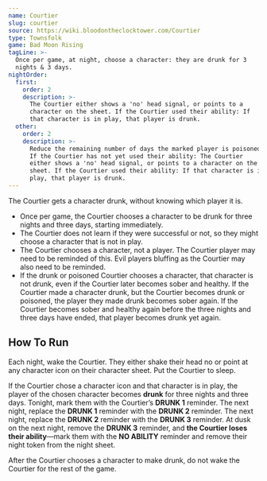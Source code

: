 ```yaml
---
name: Courtier
slug: courtier
source: https://wiki.bloodontheclocktower.com/Courtier
type: Townsfolk
game: Bad Moon Rising
tagLine: >-
  Once per game, at night, choose a character: they are drunk for 3
  nights & 3 days.
nightOrder:
  first:
    order: 2
    description: >-
      The Courtier either shows a 'no' head signal, or points to a
      character on the sheet. If the Courtier used their ability: If
      that character is in play, that player is drunk.
  other:
    order: 2
    description: >-
      Reduce the remaining number of days the marked player is poisoned.
      If the Courtier has not yet used their ability: The Courtier
      either shows a 'no' head signal, or points to a character on the
      sheet. If the Courtier used their ability: If that character is in
      play, that player is drunk.
---
```


The Courtier gets a character drunk, without knowing which player it is.

- Once per game, the Courtier chooses a character to be drunk for three
  nights and three days, starting immediately.
- The Courtier does not learn if they were successful or not, so they
  might choose a character that is not in play.
- The Courtier chooses a character, not a player. The Courtier player
  may need to be reminded of this. Evil players bluffing as the Courtier
  may also need to be reminded.
- If the drunk or poisoned Courtier chooses a character, that character
  is not drunk, even if the Courtier later becomes sober and healthy. If
  the Courtier made a character drunk, but the Courtier becomes drunk or
  poisoned, the player they made drunk becomes sober again. If the
  Courtier becomes sober and healthy again before the three nights and
  three days have ended, that player becomes drunk yet again.

## How To Run

Each night, wake the Courtier. They either shake their head no or point
at any character icon on their character sheet. Put the Courtier to
sleep.

If the Courtier chose a character icon and that character is in play,
the player of the chosen character becomes **drunk** for three nights
and three days. Tonight, mark them with the Courtier’s **DRUNK 1**
reminder. The next night, replace the **DRUNK 1** reminder with the
**DRUNK 2** reminder. The next night, replace the **DRUNK 2** reminder
with the **DRUNK 3** reminder. At dusk on the next night, remove the
**DRUNK 3** reminder, and **the Courtier loses their ability**—mark them
with the **NO ABILITY** reminder and remove their night token from the
night sheet.

After the Courtier chooses a character to make drunk, do not wake the
Courtier for the rest of the game.
